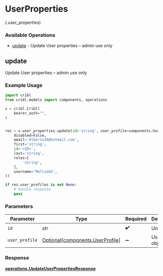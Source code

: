 # UserProperties
(*.user_properties*)

### Available Operations

* [update](#update) - Update User properties – admin use only

## update

Update User properties – admin use only

### Example Usage

```python
import cribl
from cribl.models import components, operations

s = cribl.Cribl(
    bearer_auth="",
)


res = s.user_properties.update(id='string', user_profile=components.UserProfile(
    disabled=False,
    email='Alberto34@hotmail.com',
    first='string',
    id='<ID>',
    last='string',
    roles=[
        'string',
    ],
    username='Mellie62',
))

if res.user_profiles is not None:
    # handle response
    pass
```

### Parameters

| Parameter                                                              | Type                                                                   | Required                                                               | Description                                                            |
| ---------------------------------------------------------------------- | ---------------------------------------------------------------------- | ---------------------------------------------------------------------- | ---------------------------------------------------------------------- |
| `id`                                                                   | *str*                                                                  | :heavy_check_mark:                                                     | Unique ID                                                              |
| `user_profile`                                                         | [Optional[components.UserProfile]](../../models/shared/userprofile.md) | :heavy_minus_sign:                                                     | UserProfile object                                                     |


### Response

**[operations.UpdateUserPropertiesResponse](../../models/operations/updateuserpropertiesresponse.md)**

